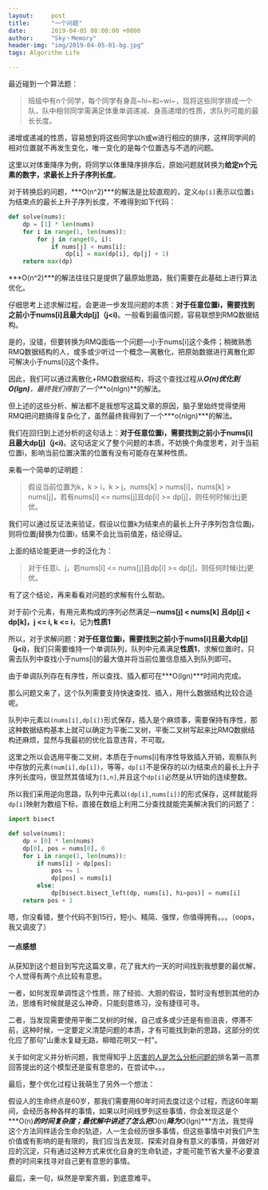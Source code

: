 ```yaml
---
layout:     post
title:      "一个问题"
date:       2019-04-05 08:00:00 +0800
author:     "Sky丶Memory"
header-img: "img/2019-04-05-01-bg.jpg"
tags: Algorithm Life

---
```


最近碰到一个算法题：

> 班级中有n个同学，每个同学有身高~hi~和~wi~，现将这些同学排成一个队，队中相邻同学需满足体重单调递减、身高递增的性质，求队列可能的最长长度。

递增或递减的性质，容易想到将这些同学以h或w进行相应的排序，这样同学间的相对位置就不再发生变化，唯一变化的是每个位置选与不选的问题。

这里以对体重降序为例，将同学以体重降序排序后，原始问题就转换为**给定n个元素的数字，求最长上升子序列长度**。

对于转换后的问题，***O(n^2)***的解法是比较直观的，定义`dp[i]`表示以位置`i`为结束点的最长上升子序列长度，不难得到如下代码：

```python
def solve(nums):
    dp = [1] * len(nums)
    for i in range(1, len(nums)):
        for j in range(0, i):
            if nums[j] < nums[i]:
                dp[i] = max(dp[i], dp[j] + 1)
    return max(dp)

```

***O(n^2)***的解法往往只是提供了最原始思路，我们需要在此基础上进行算法优化。

仔细思考上述求解过程，会更进一步发现问题的本质：**对于任意位置i，需要找到之前小于nums[i]且最大dp[j]（j<i)**。一般看到最值问题，容易联想到RMQ数据结构。

是的，没错，但要转换为RMQ面临一个问题—小于nums[i]这个条件；稍微熟悉RMQ数据结构的人，或多或少听过一个概念—离散化，把原始数据进行离散化即可解决小于nums[i]这个条件。

因此，我们可以通过离散化+RMQ数据结构，将这个查找过程从***O(n)***优化到***O(lgn)****，最终我们得到了一个***o(nlgn)**的解法。

但上述的这些分析、解法都不是我想写这篇文章的原因，脑子里始终觉得使用RMQ把问题搞得复杂化了，虽然最终我得到了一个***o(nlgn)***的解法。

我们在回归到上述分析的这句话上：**对于任意位置i，需要找到之前小于nums[i]且最大dp[j]（j<i)**。这句话定义了整个问题的本质，不妨换个角度思考，对于当前位置i，影响当前位置决策的位置有没有可能存在某种性质。

来看一个简单的证明题：

> 假设当前位置为k，k > i，k > j，nums[k] > nums[i]，nums[k] > nums[j]，若有nums[i] <= nums[j]且dp[i] >= dp[j]，则任何时候i比j更优。

我们可以通过反证法来验证，假设以位置k为结束点的最长上升子序列包含位置j，则将位置j替换为位置i，结果不会比当前值差，结论得证。

上面的结论能更进一步的泛化为：

>对于任意i、j，若nums[i] <= nums[j]且dp[i] >= dp[j]，则任何时候i比j更优。

有了这个结论，再来看看对问题的求解有什么帮助。

对于前i个元素，有用元素构成的序列必然满足—**nums[j] < nums[k] 且dp[j] < dp[k]，j <= i, k <= i**，记为**性质1**

所以，对于求解问题：**对于任意位置i，需要找到之前小于nums[i]且最大dp[j]（j<i)**，我们只需要维持一个单调队列，队列中元素满足**性质1**，求解位置i时，只需去队列中查找小于nums[i]的最大值并将当前位置信息插入到队列即可。

由于单调队列存在有序性，所以查找、插入都可在***O(lgn)***时间内完成。

那么问题又来了，这个队列需要支持快速查找、插入，用什么数据结构比较合适呢。

队列中元素以`(nums[i],dp[i])`形式保存，插入是个麻烦事，需要保持有序性，那这种数据结构基本上就可以确定为平衡二叉树，平衡二叉树写起来比RMQ数据结构还麻烦，显然与我最初的优化旨意违背，不可取。

这里之所以会选用平衡二叉树，本质在于nums[i]有序性导致插入开销，观察队列中存放的元素`(num[i],dp[i])`，等等，`dp[i]`不是保存的以i为结束点的最长上升子序列长度吗，很显然其值域为`[1,n]`,并且这个`dp[i]`必然是从1开始的连续整数。

所以我们采用逆向思路，队列中元素以`(dp[i],nums[i])`的形式保存，这样就能将`dp[i]`映射为数组下标，直接在数组上利用二分查找就能完美解决我们的问题了：

```python
import bisect

def solve(nums):
    dp = [0] * len(nums)
    dp[0], pos = nums[0], 0
    for i in range(1, len(nums)):
        if nums[i] > dp[pos]:
            pos += 1
            dp[pos] = nums[i]
        else:
            dp[bisect.bisect_left(dp, nums[i], hi=pos)] = nums[i]
    return pos + 1
```

嗯，你没看错，整个代码不到15行，短小、精简、强悍，你值得拥有。。。（oops，我又调皮了）



#### 一点感想

从获知到这个题目到写完这篇文章，花了我大约一天的时间找到我想要的最优解，个人觉得有两个点比较有意思。

一者，如何发现单调性这个性质，除了经验、大胆的假设，暂时没有想到其他的办法，思维有时候就是这么神奇，只能刻意练习，没有捷径可寻。

二者，当发现需要使用平衡二叉树的时候，自己或多或少还是有些沮丧，停滞不前，这种时候，一定要定义清楚问题的本质，才有可能找到新的思路，这部分的优化应了那句"山重水复疑无路，柳暗花明又一村"。

关于如何定义并分析问题，我觉得知乎上[厉害的人是怎么分析问题的](<https://www.zhihu.com/question/304174916>)排名第一高票回答提出的这个模型还是蛮有意思的，在尝试中。。。

最后，整个优化过程让我萌生了另外一个想法：

假设人的生命终点是60岁，那我们需要用60年时间去度过这个过程，而这60年期间，会经历各种各样的事情，如果以时间线罗列这些事情，你会发现这是个***O(n)***的时间复杂度；最优解中讲述了怎么把***O(n)***降为***O(lgn)***方法，我觉得这个方法同样适合生命的轨迹，人一生会经历很多事情，但这些事情中对我们产生价值或有影响的是有限的，我们应当去发现、探索对自身有意义的事情，并做好对应的沉淀，只有通过这种方式来优化自身的生命轨迹，才能可能节省大量不必要浪费的时间来找寻对自己更有意思的事情。

最后，来一句，纵然是举案齐眉，到底意难平。